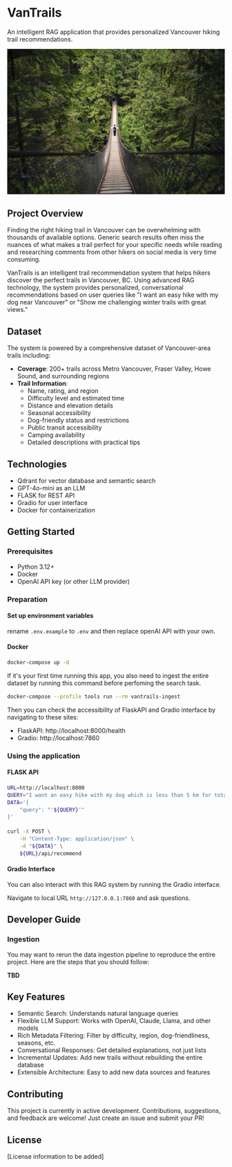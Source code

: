 # VanTrails

An intelligent RAG application that provides personalized Vancouver hiking trail recommendations.

![VanTrails Cover](images/cover.jpg)

## Project Overview

Finding the right hiking trail in Vancouver can be overwhelming with thousands of available options. Generic search results often miss the nuances of what makes a trail perfect for your specific needs while reading and researching comments from other hikers on social media is very time consuming.

VanTrails is an intelligent trail recommendation system that helps hikers discover the perfect trails in Vancouver, BC. Using advanced RAG technology, the system provides personalized, conversational recommendations based on user queries like "I want an easy hike with my dog near Vancouver" or "Show me challenging winter trails with great views."

## Dataset

The system is powered by a comprehensive dataset of Vancouver-area trails including:

- **Coverage**: 200+ trails across Metro Vancouver, Fraser Valley, Howe Sound, and surrounding regions
- **Trail Information**:
  - Name, rating, and region
  - Difficulty level and estimated time
  - Distance and elevation details
  - Seasonal accessibility
  - Dog-friendly status and restrictions
  - Public transit accessibility
  - Camping availability
  - Detailed descriptions with practical tips

## Technologies

- Qdrant for vector database and semantic search
- GPT-4o-mini as an LLM
- FLASK for REST API
- Gradio for user interface
- Docker for containerization

## Getting Started

### Prerequisites
- Python 3.12+
- Docker
- OpenAI API key (or other LLM provider)

### Preparation

#### Set up environment variables

rename `.env.example` to `.env` and then replace openAI API with your own.

#### Docker

```bash
docker-compose up -d
```

If it's your first time running this app, you also need to ingest the entire dataset by running this command before perfoming the search task.

```bash
docker-compose --profile tools run --rm vantrails-ingest
```

Then you can check the accessibility of FlaskAPI and Gradio interface by navigating to these sites:
- FlaskAPI: http://localhost:8000/health
- Gradio: http://localhost:7860

### Using the application

#### FLASK API

```bash
URL=http://localhost:8000
QUERY="I want an easy hike with my dog which is less than 5 km for total distance"
DATA='{
    "query": "'${QUERY}'"
}'

curl -X POST \
    -H "Content-Type: application/json" \
    -d "${DATA}" \
    ${URL}/api/recommend
```

#### Gradio Interface

You can also interact with this RAG system by running the Gradio interface.

Navigate to local URL `http://127.0.0.1:7860` and ask questions.

## Developer Guide

### Ingestion

You may want to rerun the data ingestion pipeline to reproduce the entire project.
Here are the steps that you should follow:

**TBD**

## Key Features

- Semantic Search: Understands natural language queries
- Flexible LLM Support: Works with OpenAI, Claude, Llama, and other models
- Rich Metadata Filtering: Filter by difficulty, region, dog-friendliness, seasons, etc.
- Conversational Responses: Get detailed explanations, not just lists
- Incremental Updates: Add new trails without rebuilding the entire database
- Extensible Architecture: Easy to add new data sources and features

## Contributing

This project is currently in active development. Contributions, suggestions, and feedback are welcome! Just create an issue and submit your PR!

## License

[License information to be added]
